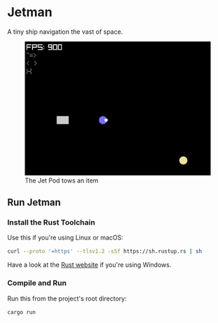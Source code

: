 # Jetman

A tiny ship navigation the vast of space.

<figure>
<img src="assets/screen.gif" alt="animation showing the jet pod towing an item">
    <figcaption>The Jet Pod tows an item</figcaption>
</figure>

## Run Jetman

### Install the Rust Toolchain

Use this if you're using Linux or macOS:

``` sh
curl --proto '=https' --tlsv1.2 -sSf https://sh.rustup.rs | sh
```

Have a look at the [Rust website](https://www.rust-lang.org/tools/install) if you're using Windows.

### Compile and Run

Run this from the project's root directory:

``` sh
cargo run
```
